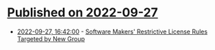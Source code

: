 # [Published on 2022-09-27](index.md)

* [2022-09-27, 16:42:00](https://tech.slashdot.org/story/22/09/27/1628240/software-makers-restrictive-license-rules-targeted-by-new-group?utm_source=rss1.0mainlinkanon&utm_medium=feed) - [Software Makers' Restrictive License Rules Targeted by New Group](https://tech.slashdot.org/story/22/09/27/1628240/software-makers-restrictive-license-rules-targeted-by-new-group?utm_source=rss1.0mainlinkanon&utm_medium=feed)

